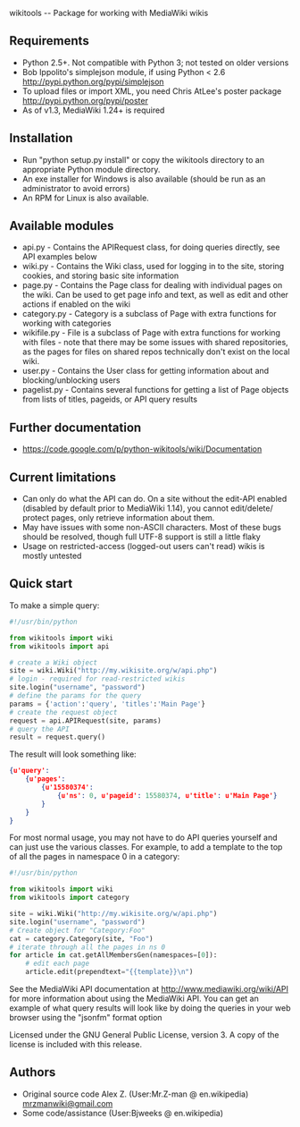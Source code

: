 wikitools -- Package for working with MediaWiki wikis

Requirements
------------

  * Python 2.5+. Not compatible with Python 3; not tested on older versions
  * Bob Ippolito's simplejson module, if using Python < 2.6
    <http://pypi.python.org/pypi/simplejson>
  * To upload files or import XML, you need Chris AtLee's poster package
    <http://pypi.python.org/pypi/poster>  
  * As of v1.3, MediaWiki 1.24+ is required

Installation
------------

  * Run "python setup.py install" or copy the wikitools directory
    to an appropriate Python module directory.
  * An exe installer for Windows is also available (should be run as an 
    administrator to avoid errors)
  * An RPM for Linux is also available.

Available modules
-----------------

  * api.py - Contains the APIRequest class, for doing queries directly,
	see API examples below
  * wiki.py - Contains the Wiki class, used for logging in to the site,
    storing cookies, and storing basic site information
  * page.py -  Contains the Page class for dealing with individual pages
    on the wiki. Can be used to get page info and text, as well as edit and
	other actions if enabled on the wiki
  * category.py - Category is a subclass of Page with extra functions for
    working with categories
  * wikifile.py - File is a subclass of Page with extra functions for
    working with files - note that there may be some issues with shared 
	repositories, as the pages for files on shared repos technically don't
	exist on the local wiki.
  * user.py - Contains the User class for getting information about and 
    blocking/unblocking users
  * pagelist.py - Contains several functions for getting a list of Page
    objects from lists of titles, pageids, or API query results

Further documentation
---------------------
  * https://code.google.com/p/python-wikitools/wiki/Documentation

Current limitations
-------------------

  * Can only do what the API can do. On a site without the edit-API enabled
    (disabled by default prior to MediaWiki 1.14), you cannot edit/delete/
	protect pages, only retrieve information about them. 
  * May have issues with some non-ASCII characters. Most of these bugs
    should be resolved, though full UTF-8 support is still a little flaky
  * Usage on restricted-access (logged-out users can't read) wikis is
    mostly untested
  
Quick start
-----------

To make a simple query:

```python
#!/usr/bin/python

from wikitools import wiki
from wikitools import api

# create a Wiki object
site = wiki.Wiki("http://my.wikisite.org/w/api.php") 
# login - required for read-restricted wikis
site.login("username", "password")
# define the params for the query
params = {'action':'query', 'titles':'Main Page'}
# create the request object
request = api.APIRequest(site, params)
# query the API
result = request.query()
```

The result will look something like:

```json
{u'query':
	{u'pages':
		{u'15580374':
			{u'ns': 0, u'pageid': 15580374, u'title': u'Main Page'}
		}
	}
}
```

For most normal usage, you may not have to do API queries yourself and can just
use the various classes. For example, to add a template to the top of all the 
pages in namespace 0 in a category:

```python
#!/usr/bin/python

from wikitools import wiki
from wikitools import category

site = wiki.Wiki("http://my.wikisite.org/w/api.php") 
site.login("username", "password")
# Create object for "Category:Foo"
cat = category.Category(site, "Foo")
# iterate through all the pages in ns 0
for article in cat.getAllMembersGen(namespaces=[0]):
	# edit each page
	article.edit(prependtext="{{template}}\n")
``` 

See the MediaWiki API documentation at <http://www.mediawiki.org/wiki/API>
for more information about using the MediaWiki API. You can get an example of
what query results will look like by doing the queries in your web browser using
the "jsonfm" format option
 
Licensed under the GNU General Public License, version 3. A copy of the
license is included with this release.

Authors
-------

* Original source code Alex Z. (User:Mr.Z-man @ en.wikipedia) <mrzmanwiki@gmail.com>
* Some code/assistance (User:Bjweeks @ en.wikipedia)
